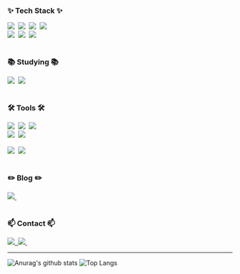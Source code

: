 <h3>✨ Tech Stack ✨</h3>
<div>
  <img src="https://img.shields.io/badge/Spring_Security-6DB33F?style=for-the-badge&logo=Spring-Security&logoColor=white" />&nbsp
  <img src="https://img.shields.io/badge/Spring_JPA-6DB33F?style=for-the-badge&logo=spring&logoColor=white" />&nbsp
  <img src="https://img.shields.io/badge/Spring_Boot-6DB33F?style=for-the-badge&logo=Spring-Boot&logoColor=white" />&nbsp
  <img src="https://img.shields.io/badge/Java-ED8B00?style=for-the-badge&logo=openjdk&logoColor=white" />&nbsp
</div>

<div>
  <img src="https://img.shields.io/badge/Mysql-4479A1?style=for-the-badge&logo=Mysql&logoColor=black" />&nbsp
  <img src="https://img.shields.io/badge/mongodb-47A248?style=for-the-badge&logo=MongoDB&logoColor=white">&nbsp
  <img src="https://img.shields.io/badge/Redis-DC382D?style=for-the-badge&logo=Redis&logoColor=white" />&nbsp
</div>

<br>

<h3>📚 Studying 📚</h3>
<div>
  <img src="https://img.shields.io/badge/MSA-%23039BE5.svg?&style=for-the-badge&logo=MSA&logoColor=white" />&nbsp
  <img src="https://img.shields.io/badge/Apache Kafka-231F20?style=for-the-badge&logo=Apache Kafka&logoColor=white">&nbsp
</div>

<br>

<h3>🛠 Tools 🛠</h3>
<div>
  <img src="https://img.shields.io/badge/git-F05033.svg?style=for-the-badge&logo=git&logoColor=white" />&nbsp
  <img src="https://img.shields.io/badge/github-181717.svg?style=for-the-badge&logo=github&logoColor=white" />&nbsp
  <img src="https://img.shields.io/badge/Notion-F3F3F3.svg?style=for-the-badge&logo=notion&logoColor=black" />&nbsp
</div>

<div>
  <img src="https://img.shields.io/badge/Slack-4A154B?style=for-the-badge&logo=slack&logoColor=white" />&nbsp
  <img src="https://img.shields.io/badge/figma-F24E1E.svg?style=for-the-badge&logo=figma&logoColor=white" />&nbsp
</div>

<br>

<div>
  <img src="https://img.shields.io/badge/Swagger-85EA2D?style=for-the-badge&logo=swagger&logoColor=white" />&nbsp
  <img src="https://img.shields.io/badge/postman-FF6C37?style=for-the-badge&logo=postman&logoColor=white" />&nbsp
</div>

<br>

<h3>✏️ Blog ✏️</h3>
<div>
  <a href="https://velog.io/@imeline">
    <img src="https://img.shields.io/badge/Velog-1EBC8F?style=for-the-badge&logo=velog&logoColor=white" />&nbsp
  </a>
</div>

<!-- [![Velog's GitHub stats](https://velog-readme-stats.vercel.app/api?name=imeline)](https://velog.io/@imeline/posts) -->

<br>

<h3>📫 Contact 📫</h3>
<div>
  <a href="iseonju745@gmail.com">
    <img
      src="https://img.shields.io/badge/iseonju745@gmail.com-D14836?style=for-the-badge&logo=gmail&logoColor=white" />&nbsp
  </a>
  <a href="https://discordapp.com/users/_seosun">
    <img
      src="https://img.shields.io/badge/Discord-7289DA?style=for-the-badge&logo=discord&logoColor=white " />&nbsp
  </a>
</div>

----

![Anurag's github stats](https://github-readme-stats.vercel.app/api?username=imeline&theme=material-palenight&show_icons=true) ![Top Langs](https://github-readme-stats.vercel.app/api/top-langs/?username=imeline&layout=compact)
